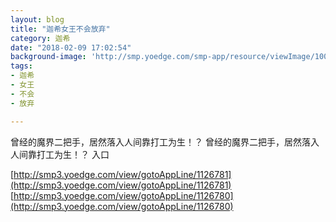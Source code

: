 ```yaml
---
layout: blog
title: "迦希女王不会放弃"
category: 迦希
date: "2018-02-09 17:02:54"
background-image: 'http://smp.yoedge.com/smp-app/resource/viewImage/1004165appline.png'
tags:
- 迦希
- 女王
- 不会
- 放弃

---
```

曾经的魔界二把手，居然落入人间靠打工为生！？
曾经的魔界二把手，居然落入人间靠打工为生！？
入口

[http://smp3.yoedge.com/view/gotoAppLine/1126781](http://smp3.yoedge.com/view/gotoAppLine/1126781)
[http://smp3.yoedge.com/view/gotoAppLine/1126780](http://smp3.yoedge.com/view/gotoAppLine/1126780)

        
